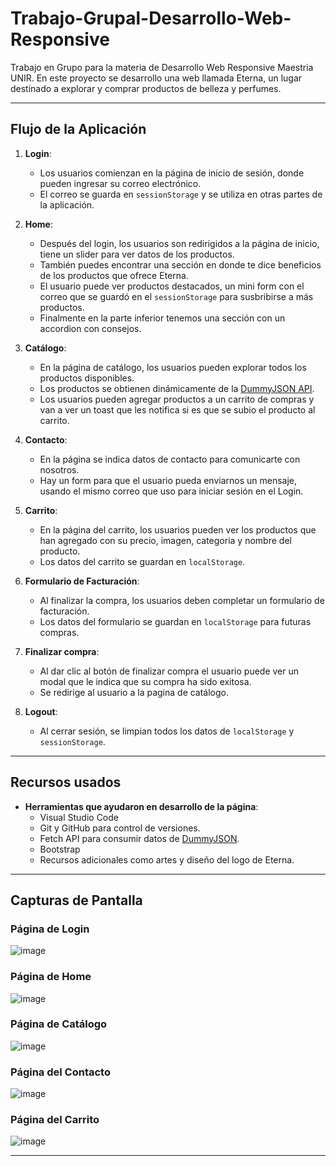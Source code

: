 # Trabajo-Grupal-Desarrollo-Web-Responsive
Trabajo en Grupo para la materia de Desarrollo Web Responsive Maestria UNIR. En este proyecto se desarrollo una web llamada Eterna, un lugar destinado a explorar y comprar productos de belleza y perfumes.

---
## Flujo de la Aplicación

1. **Login**: 
   - Los usuarios comienzan en la página de inicio de sesión, donde pueden ingresar su correo electrónico.
   - El correo se guarda en `sessionStorage` y se utiliza en otras partes de la aplicación.

2. **Home**:
   - Después del login, los usuarios son redirigidos a la página de inicio, tiene un slider para ver datos de los productos.
   - También puedes encontrar una sección en donde te dice beneficios de los productos que ofrece Eterna.
   - El usuario puede ver productos destacados, un mini form con el correo que se guardó en el `sessionStorage` para susbribirse a más productos.
   - Finalmente en la parte inferior tenemos una sección con un accordion con consejos.

3. **Catálogo**:
   - En la página de catálogo, los usuarios pueden explorar todos los productos disponibles.
   - Los productos se obtienen dinámicamente de la [DummyJSON API](https://dummyjson.com/products).
   - Los usuarios pueden agregar productos a un carrito de compras y van a ver un toast que les notifica si es que se subio el producto al carrito.

4. **Contacto**:
   - En la página se indica datos de contacto para comunicarte con nosotros.
   - Hay un form para que el usuario pueda enviarnos un mensaje, usando el mismo correo que uso para iniciar sesión en el Login.

4. **Carrito**:
   - En la página del carrito, los usuarios pueden ver los productos que han agregado con su precio, imagen, categoria y nombre del producto.
   - Los datos del carrito se guardan en `localStorage`.

5. **Formulario de Facturación**:
   - Al finalizar la compra, los usuarios deben completar un formulario de facturación.
   - Los datos del formulario se guardan en `localStorage` para futuras compras.

6. **Finalizar compra**:
   - Al dar clic al botón de finalizar compra el usuario puede ver un modal que le indica que su compra ha sido exitosa.
   - Se redirige al usuario a la pagina de catálogo.

7. **Logout**:
   - Al cerrar sesión, se limpian todos los datos de `localStorage` y `sessionStorage`.
  
---
## Recursos usados

- **Herramientas que ayudaron en desarrollo de la página**:
  - Visual Studio Code
  - Git y GitHub para control de versiones.
  - Fetch API para consumir datos de [DummyJSON](https://dummyjson.com/products).
  - Bootstrap
  - Recursos adicionales como artes y diseño del logo de Eterna.

---

## Capturas de Pantalla

### Página de Login
![image](https://github.com/user-attachments/assets/84d74cee-be9a-4639-832a-1622ff5939ac)

### Página de Home
![image](https://github.com/user-attachments/assets/3ca41f5b-ee76-4999-857d-baa25cfd827e)

### Página de Catálogo
![image](https://github.com/user-attachments/assets/6b60609b-3778-4635-a4c1-bd416c70b513)

### Página del Contacto
![image](https://github.com/user-attachments/assets/e92f01e2-8102-4ee8-b2f8-0c0d0bcf2593)

### Página del Carrito
![image](https://github.com/user-attachments/assets/9d85428b-eeba-4c21-afea-423c92c6e6b7)

---
